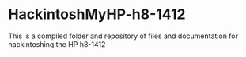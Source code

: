 # HackintoshMyHP-h8-1412
This is a compiled folder and repository of files and documentation for hackintoshing the HP h8-1412
